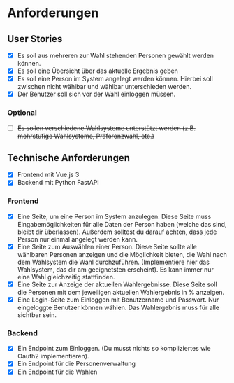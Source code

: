 # Anforderungen

## User Stories

- [x] Es soll aus mehreren zur Wahl stehenden Personen gewählt werden können.
- [x] Es soll eine Übersicht über das aktuelle Ergebnis geben
- [x] Es soll eine Person im System angelegt werden können. Hierbei soll zwischen nicht wählbar und wählbar unterschieden werden.
- [x] Der Benutzer soll sich vor der Wahl einloggen müssen.

### Optional

- [ ] ~~Es sollen verschiedene Wahlsysteme unterstützt werden (z.B. mehrstufige Wahlsysteme, Präferenzwahl, etc.)~~

## Technische Anforderungen

- [x] Frontend mit Vue.js 3
- [x] Backend mit Python FastAPI

### Frontend

- [x] Eine Seite, um eine Person im System anzulegen. Diese Seite muss Eingabemöglichkeiten für alle Daten der Person haben (welche das sind, bleibt dir überlassen). Außerdem solltest du darauf achten, dass jede Person nur einmal angelegt werden kann.
- [x] Eine Seite zum Auswählen einer Person. Diese Seite sollte alle wählbaren Personen anzeigen und die Möglichkeit bieten, die Wahl nach dem Wahlsystem die Wahl durchzuführen. (Implementiere hier das Wahlsystem, das dir am geeignetsten erscheint). Es kann immer nur eine Wahl gleichzeitig stattfinden.
- [x] Eine Seite zur Anzeige der aktuellen Wahlergebnisse. Diese Seite soll die Personen mit dem jeweiligen aktuellen Wahlergebnis in % anzeigen.
- [x] Eine Login-Seite zum Einloggen mit Benutzername und Passwort. Nur eingeloggte Benutzer können wählen. Das Wahlergebnis muss für alle sichtbar sein.

### Backend

- [x] Ein Endpoint zum Einloggen. (Du musst nichts so kompliziertes wie Oauth2 implementieren).
- [x] Ein Endpoint für die Personenverwaltung
- [x] Ein Endpoint für die Wahlen
